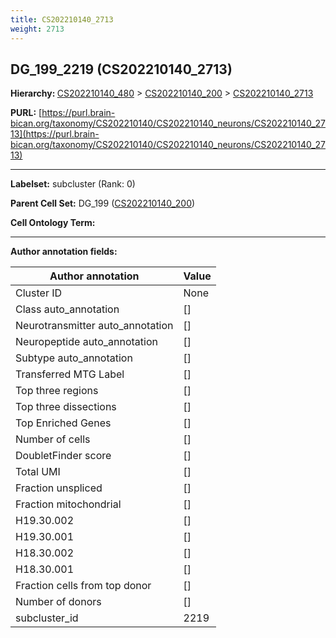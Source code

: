 ```yaml
---
title: CS202210140_2713
weight: 2713
---
```

## DG_199_2219 (CS202210140_2713)
<b>Hierarchy: </b>
[CS202210140_480](../CS202210140_480) >
[CS202210140_200](../CS202210140_200) >
[CS202210140_2713](../CS202210140_2713)

**PURL:** [https://purl.brain-bican.org/taxonomy/CS202210140/CS202210140_neurons/CS202210140_2713](https://purl.brain-bican.org/taxonomy/CS202210140/CS202210140_neurons/CS202210140_2713)

---


**Labelset:** subcluster (Rank: 0)

**Parent Cell Set:** DG_199 ([CS202210140_200](../CS202210140_200))



**Cell Ontology Term:** 

[MARKER GENES.]: #


---

[TRANSFERRED ANNOTATIONS.]: #


[AUTHOR ANNOTATION FIELDS.]: #


**Author annotation fields:**

| Author annotation | Value |
|-------------------|-------|
|Cluster ID|None|
|Class auto_annotation|[]|
|Neurotransmitter auto_annotation|[]|
|Neuropeptide auto_annotation|[]|
|Subtype auto_annotation|[]|
|Transferred MTG Label|[]|
|Top three regions|[]|
|Top three dissections|[]|
|Top Enriched Genes|[]|
|Number of cells|[]|
|DoubletFinder score|[]|
|Total UMI|[]|
|Fraction unspliced|[]|
|Fraction mitochondrial|[]|
|H19.30.002|[]|
|H19.30.001|[]|
|H18.30.002|[]|
|H18.30.001|[]|
|Fraction cells from top donor|[]|
|Number of donors|[]|
|subcluster_id|2219|
